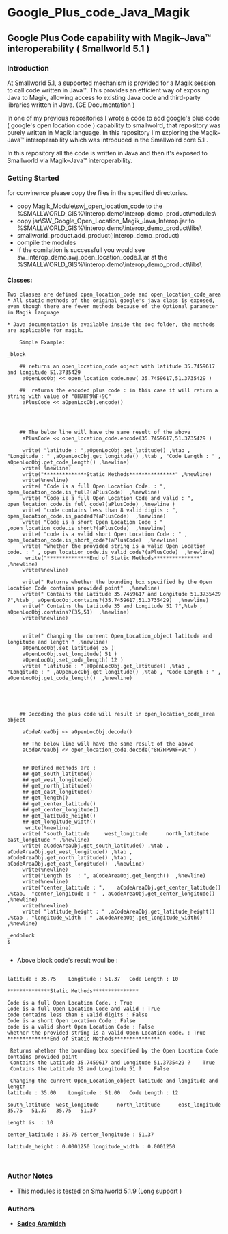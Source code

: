 # Google_Plus_code_Java_Magik

## Google Plus Code capability with Magik–Java™ interoperability ( Smallworld 5.1 ) 


### Introduction


At Smallworld 5.1, a supported mechanism is provided for a Magik session to call code written in Java™. This provides 
an efficient way of exposing Java to Magik, allowing access to existing Java code and third-party libraries written in Java. (GE Documentation )

In one of my previous repositories I wrote a code to add google's plus code ( google's open location code ) capability to smallwolrd, 
that repository was purely written in Magik language. In this repository I'm exploring the Magik–Java™ interoperability which was introduced in the Smallwolrd core 5.1 .

In this repository all the code is written in Java and then it's exposed to Smallworld via Magik–Java™ interoperability.



### Getting Started

for convinence please copy the files in the specified directories.

* copy Magik_Module\swj_open_location_code to the %SMALLWORLD_GIS%\interop.demo\interop_demo_product\modules\
* copy jar\SW_Google_Open_Location_Magik_Java_Interop.jar to %SMALLWORLD_GIS%\interop.demo\interop_demo_product\libs\
* smallworld_product.add_product(:interop_demo_product)
* compile the modules
* If the comilation is successfull you would see sw_interop_demo.swj_open_location_code.1.jar at the %SMALLWORLD_GIS%\interop.demo\interop_demo_product\libs\

#### Classes:
	Two classes are defined open_location_code and open_location_code_area
	* All static methods of the original google's java class is exposed, even though there are fewer methods because of the Optional parameter in Magik language
	
	* Java documentation is available inside the doc folder, the methods are applicable for magik.

```
	Simple Example:

_block 

	## returns an open_location_code object with latitude 35.7459617 and longitude 51.3735429
	 aOpenLocObj << open_location_code.new( 35.7459617,51.3735429 ) 
	
	##  returns the encoded plus code : in this case it will return a string with value of "8H7HP9WF+9C" 
	 aPlusCode << aOpenLocObj.encode()
	 
	 

	
	## The below line will have the same result of the above
	 aPlusCode << open_location_code.encode(35.7459617,51.3735429 ) 
	 
	 write( "latitude : ",aOpenLocObj.get_latitude() ,%tab , "Longitude : " ,aOpenLocObj.get_longitude() ,%tab , "Code Length : " , aOpenLocObj.get_code_length() ,%newline)
	 write( %newline)
	 write("**************Static Methods***************" ,%newline)
	 write(%newline)
	 write( "Code is a full Open Location Code. : ", open_location_code.is_full?(aPlusCode)  ,%newline)
	 write( "Code is a full Open Location Code and valid : ",  open_location_code.is_full_code?(aPlusCode) ,%newline )
	 write( "code contains less than 8 valid digits : ", open_location_code.is_padded?(aPlusCode)  ,%newline)
	 write( "Code is a short Open Location Code : " ,open_location_code.is_short?(aPlusCode)  ,%newline)
	 write( "code is a valid short Open Location Code : " , open_location_code.is_short_code?(aPlusCode)  ,%newline)
	 write( "whether the provided string is a valid Open Location code. : " , open_location_code.is_valid_code?(aPlusCode)  ,%newline)
	  write("**************End of Static Methods***************" ,%newline)
	 write(%newline)	
 
	 write(" Returns whether the bounding box specified by the Open Location Code contains provided point"  ,%newline)
	 write(" Contains the Latitude 35.7459617 and Longitude 51.3735429 ?",%tab , aOpenLocObj.contains?(35.7459617,51.3735429)  ,%newline)
	 write(" Contains the Latitude 35 and Longitude 51 ?",%tab , aOpenLocObj.contains?(35,51)  ,%newline)
	 write(%newline)	


	 write(" Changing the current Open_Location_object latitude and longitude and length " ,%newline)
	 aOpenLocObj.set_latitude( 35 )
	 aOpenLocObj.set_longitude( 51 )
	 aOpenLocObj.set_code_length( 12 )
	 write( "latitude : ",aOpenLocObj.get_latitude() ,%tab , "Longitude : " ,aOpenLocObj.get_longitude() ,%tab , "Code Length : " , aOpenLocObj.get_code_length()  ,%newline)


	 
	 
		
	## Decoding the plus code will result in open_location_code_area object	
	 
	 aCodeAreaObj << aOpenLocObj.decode()
	 
	 ## The below line will have the same result of the above
	 aCodeAreaObj << open_location_code.decode("8H7HP9WF+9C" )
	 
	 
	 ## Defined methods are :
	 ## get_south_latitude()
	 ## get_west_longitude()
	 ## get_north_latitude()
	 ## get_east_longitude()
	 ## get_length()
	 ## get_center_latitude()
	 ## get_center_longitude()
	 ## get_latitude_height()
	 ## get_longitude_width()
	  write(%newline)
	 write( "south_latitude 	west_longitude 		north_latitude 		east_longitude " ,%newline)
	 write( aCodeAreaObj.get_south_latitude() ,%tab , aCodeAreaObj.get_west_longitude() ,%tab , aCodeAreaObj.get_north_latitude() ,%tab , aCodeAreaObj.get_east_longitude()  ,%newline)
	 write(%newline)
	 write("Length is  : ", aCodeAreaObj.get_length()  ,%newline)
	 write(%newline)
	 write("center_latitude : ",	aCodeAreaObj.get_center_latitude()	,%tab,  "center_longitude : "  , aCodeAreaObj.get_center_longitude()  ,%newline)
	 write(%newline)
	 write( "latitude_height : " ,aCodeAreaObj.get_latitude_height() ,%tab , "longitude_width : " ,aCodeAreaObj.get_longitude_width()  ,%newline)
 	
_endblock 
$


```

* Above block code's result woul be :
```

latitude : 35.75	Longitude : 51.37	Code Length : 10

**************Static Methods***************

Code is a full Open Location Code. : True
Code is a full Open Location Code and valid : True
code contains less than 8 valid digits : False
Code is a short Open Location Code : False
code is a valid short Open Location Code : False
whether the provided string is a valid Open Location code. : True
**************End of Static Methods***************

 Returns whether the bounding box specified by the Open Location Code contains provided point
 Contains the Latitude 35.7459617 and Longitude 51.3735429 ?	True
 Contains the Latitude 35 and Longitude 51 ?	False

 Changing the current Open_Location_object latitude and longitude and length 
latitude : 35.00	Longitude : 51.00	Code Length : 12

south_latitude 	west_longitude 		north_latitude 		east_longitude 
35.75	51.37	35.75	51.37

Length is  : 10

center_latitude : 35.75	center_longitude : 51.37

latitude_height : 0.0001250	longitude_width : 0.0001250
	
	
```


### Author Notes

 * This modules is tested on Smallworld 5.1.9 (Long support )
	



### Authors
* [**Sadeq Aramideh**](https://github.com/Aramideh)



 